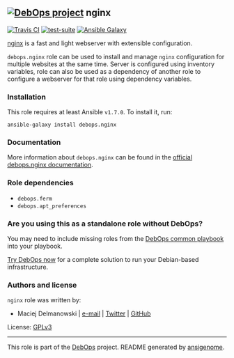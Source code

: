 ## [![DebOps project](http://debops.org/images/debops-small.png)](http://debops.org) nginx

[![Travis CI](http://img.shields.io/travis/debops/ansible-nginx.svg?style=flat)](http://travis-ci.org/debops/ansible-nginx) [![test-suite](http://img.shields.io/badge/test--suite-ansible--nginx-blue.svg?style=flat)](https://github.com/debops/test-suite/tree/master/ansible-nginx/)  [![Ansible Galaxy](http://img.shields.io/badge/galaxy-debops.nginx-660198.svg?style=flat)](https://galaxy.ansible.com/list#/roles/1580)

[nginx](http://nginx.org/) is a fast and light webserver with extensible
configuration.

`debops.nginx` role can be used to install and manage `nginx` configuration
for multiple websites at the same time. Server is configured using
inventory variables, role can also be used as a dependency of another role
to configure a webserver for that role using dependency variables.


### Installation

This role requires at least Ansible `v1.7.0`. To install it, run:

    ansible-galaxy install debops.nginx

### Documentation

More information about `debops.nginx` can be found in the
[official debops.nginx documentation](http://docs.debops.org/en/latest/ansible/roles/debops.nginx.html).


### Role dependencies

- `debops.ferm`
- `debops.apt_preferences`

### Are you using this as a standalone role without DebOps?

You may need to include missing roles from the [DebOps common
playbook](https://github.com/debops/debops-playbooks/blob/master/playbooks/common.yml)
into your playbook.

[Try DebOps now](https://github.com/debops/debops) for a complete solution to run your Debian-based infrastructure.





### Authors and license

`nginx` role was written by:
- Maciej Delmanowski | [e-mail](mailto:drybjed@gmail.com) | [Twitter](https://twitter.com/drybjed) | [GitHub](https://github.com/drybjed)

License: [GPLv3](https://tldrlegal.com/license/gnu-general-public-license-v3-%28gpl-3%29)

***

This role is part of the [DebOps](http://debops.org/) project. README generated by [ansigenome](https://github.com/nickjj/ansigenome/).
